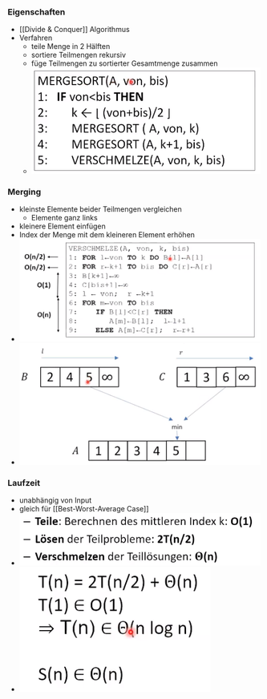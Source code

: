 ### Eigenschaften
+ [[Divide & Conquer]] Algorithmus
+ Verfahren
	+ teile Menge in 2 Hälften
	+ sortiere Teilmengen rekursiv
	+ füge Teilmengen zu sortierter Gesamtmenge zusammen
	+ ![](../../../../z_images/Pasted%20image%2020221019200619.png)

### Merging
+ kleinste Elemente beider Teilmengen vergleichen
	+ Elemente ganz links
+ kleinere Element einfügen
+ Index der Menge mit dem kleineren Element erhöhen
+ ![](../../../../z_images/Pasted%20image%2020221019201506.png)
+ ![](../../../../z_images/Pasted%20image%2020221019201319.png)

### Laufzeit
+ unabhängig von Input
+ gleich für [[Best-Worst-Average Case]]
+ ![](../../../../z_images/Pasted%20image%2020221019202935.png)
+ ![](../../../../z_images/Pasted%20image%2020221019203222.png)
